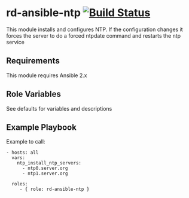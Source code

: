 rd-ansible-ntp  [![Build Status](https://travis-ci.org/bbc/rd-ansible-ntp.svg?branch=master)](https://travis-ci.org/bbc/rd-ansible-ntp)
=========

This module installs and configures NTP. If the configuration changes it forces the server to do a forced ntpdate command and restarts the ntp service

Requirements
------------

This module requires Ansible 2.x

Role Variables
--------------

See defaults for variables and descriptions

Example Playbook
----------------

Example to call:

    - hosts: all
      vars:
        ntp_install_ntp_servers:
          - ntp0.server.org
          - ntp1.server.org

      roles:
         - { role: rd-ansible-ntp }
